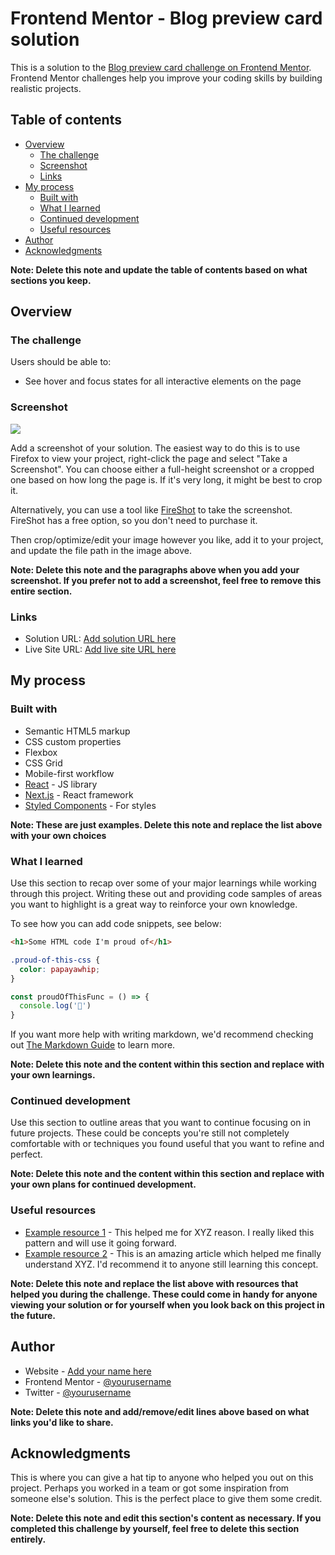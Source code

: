   # Frontend Mentor - Blog preview card solution

  This is a solution to the [Blog preview card challenge on Frontend Mentor](https://www.frontendmentor.io/challenges/blog-preview-card-ckPaj01IcS). Frontend Mentor challenges help you improve your coding skills by building realistic projects. 

  ## Table of contents

  - [Overview](#overview)
    - [The challenge](#the-challenge)
    - [Screenshot](#screenshot)
    - [Links](#links)
  - [My process](#my-process)
    - [Built with](#built-with)
    - [What I learned](#what-i-learned)
    - [Continued development](#continued-development)
    - [Useful resources](#useful-resources)
  - [Author](#author)
  - [Acknowledgments](#acknowledgments)

  **Note: Delete this note and update the table of contents based on what sections you keep.**

  ## Overview

  ### The challenge

  Users should be able to:

  - See hover and focus states for all interactive elements on the page

  ### Screenshot

  ![](./screenshot.jpg)

  Add a screenshot of your solution. The easiest way to do this is to use Firefox to view your project, right-click the page and select "Take a Screenshot". You can choose either a full-height screenshot or a cropped one based on how long the page is. If it's very long, it might be best to crop it.

  Alternatively, you can use a tool like [FireShot](https://getfireshot.com/) to take the screenshot. FireShot has a free option, so you don't need to purchase it. 

  Then crop/optimize/edit your image however you like, add it to your project, and update the file path in the image above.

  **Note: Delete this note and the paragraphs above when you add your screenshot. If you prefer not to add a screenshot, feel free to remove this entire section.**

  ### Links

  - Solution URL: [Add solution URL here](https://your-solution-url.com)
  - Live Site URL: [Add live site URL here](https://your-live-site-url.com)

  ## My process

  ### Built with

  - Semantic HTML5 markup
  - CSS custom properties
  - Flexbox
  - CSS Grid
  - Mobile-first workflow
  - [React](https://reactjs.org/) - JS library
  - [Next.js](https://nextjs.org/) - React framework
  - [Styled Components](https://styled-components.com/) - For styles

  **Note: These are just examples. Delete this note and replace the list above with your own choices**

  ### What I learned

  Use this section to recap over some of your major learnings while working through this project. Writing these out and providing code samples of areas you want to highlight is a great way to reinforce your own knowledge.

  To see how you can add code snippets, see below:

  ```html
  <h1>Some HTML code I'm proud of</h1>
  ```
  ```css
  .proud-of-this-css {
    color: papayawhip;
  }
  ```
  ```js
  const proudOfThisFunc = () => {
    console.log('🎉')
  }
  ```

  If you want more help with writing markdown, we'd recommend checking out [The Markdown Guide](https://www.markdownguide.org/) to learn more.

  **Note: Delete this note and the content within this section and replace with your own learnings.**

  ### Continued development

  Use this section to outline areas that you want to continue focusing on in future projects. These could be concepts you're still not completely comfortable with or techniques you found useful that you want to refine and perfect.

  **Note: Delete this note and the content within this section and replace with your own plans for continued development.**

  ### Useful resources

  - [Example resource 1](https://www.example.com) - This helped me for XYZ reason. I really liked this pattern and will use it going forward.
  - [Example resource 2](https://www.example.com) - This is an amazing article which helped me finally understand XYZ. I'd recommend it to anyone still learning this concept.

  **Note: Delete this note and replace the list above with resources that helped you during the challenge. These could come in handy for anyone viewing your solution or for yourself when you look back on this project in the future.**

  ## Author

  - Website - [Add your name here](https://www.your-site.com)
  - Frontend Mentor - [@yourusername](https://www.frontendmentor.io/profile/yourusername)
  - Twitter - [@yourusername](https://www.twitter.com/yourusername)

  **Note: Delete this note and add/remove/edit lines above based on what links you'd like to share.**

  ## Acknowledgments

  This is where you can give a hat tip to anyone who helped you out on this project. Perhaps you worked in a team or got some inspiration from someone else's solution. This is the perfect place to give them some credit.

  **Note: Delete this note and edit this section's content as necessary. If you completed this challenge by yourself, feel free to delete this section entirely.**
